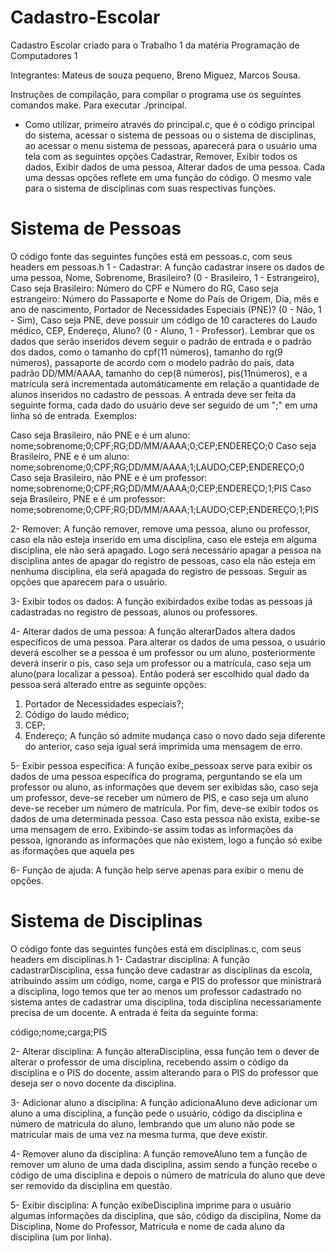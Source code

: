 # Cadastro-Escolar
Cadastro Escolar criado para o Trabalho 1 da matéria Programação de Computadores 1

Integrantes: Mateus de souza pequeno, Breno Miguez, Marcos Sousa.

Instruções de compilação, para compilar o programa use os seguintes comandos make. Para executar ./principal.

* Como utilizar, primeiro através do principal.c, que é o código principal do sistema, acessar o sistema de pessoas ou o sistema de disciplinas, ao acessar o menu sistema de pessoas, aparecerá para o usuário uma tela com as seguintes opções Cadastrar, Remover, Exibir todos os dados, Exibir dados de uma pessoa, Alterar dados de uma pessoa. Cada uma dessas opções reflete em uma função do código. O mesmo vale para o sistema de disciplinas com suas respectivas funções.

# Sistema de Pessoas
O código fonte das seguintes funções está em pessoas.c, com seus headers em pessoas.h
1 - Cadastrar: A função cadastrar insere os dados de uma pessoa, Nome, Sobrenome, Brasileiro? (0 - Brasileiro, 1 - Estrangeiro), Caso seja Brasileiro: Número do CPF e Número do RG, Caso seja estrangeiro: Número do Passaporte e Nome do País de Origem,
Dia, mês e ano de nascimento, Portador de Necessidades Especiais (PNE)? (0 - Não, 1 - Sim), Caso seja PNE, deve possuir um código  de 10 caracteres do Laudo médico, CEP, Endereço, Aluno? (0 - Aluno, 1 - Professor).
Lembrar que os dados que serão inseridos devem seguir o padrão de entrada e o padrão dos dados, como o tamanho do cpf(11 números), tamanho do rg(9 números), passaporte de acordo com o modelo padrão do país, data padrão DD/MM/AAAA, tamanho do cep(8 números),  pis(11números), e a matrícula será incrementada automáticamente em relação a quantidade de alunos inseridos no cadastro de pessoas.
A entrada deve ser feita da seguinte forma, cada dado do usuário deve ser seguido de um ";" em uma linha só de entrada.
Exemplos:

Caso seja Brasileiro, não PNE e é um aluno:
nome;sobrenome;0;CPF;RG;DD/MM/AAAA;0;CEP;ENDEREÇO;0
Caso seja Brasileiro, PNE e é um aluno:
nome;sobrenome;0;CPF;RG;DD/MM/AAAA;1;LAUDO;CEP;ENDEREÇO;0
Caso seja Brasileiro, não PNE e é um professor:
nome;sobrenome;0;CPF;RG;DD/MM/AAAA;0;CEP;ENDEREÇO;1;PIS
Caso seja Brasileiro, PNE e é um professor:
nome;sobrenome;0;CPF;RG;DD/MM/AAAA;1;LAUDO;CEP;ENDEREÇO;1;PIS

2- Remover: A função remover, remove uma pessoa, aluno ou professor, caso ela não esteja inserido em uma disciplina, caso ele esteja em alguma disciplina, ele não será apagado. Logo será necessário apagar a pessoa na disciplina antes de apagar do registro de pessoas, caso ela não esteja em nenhuma disciplina, ela seŕá apagada do registro de pessoas.
Seguir as opções que aparecem para o usuário.

3- Exibir todos os dados: A função exibirdados exibe todas as pessoas já cadastradas no registro de pessoas, alunos ou professores.

4- Alterar dados de uma pessoa: A função alterarDados altera dados específicos de uma pessoa.
Para alterar os dados de uma pessoa, o usuário deverá escolher se a pessoa é um professor ou um aluno, posteriormente deverá inserir o pis, caso seja um professor ou a matrícula, caso seja um aluno(para localizar a pessoa).
Então poderá ser escolhido qual dado da pessoa será alterado entre as seguinte opções:
1. Portador de Necessidades especiais?;
2. Código do laudo médico;
3. CEP;
4. Endereço;
A função só admite mudança caso o novo dado seja diferente do anterior, caso seja igual será imprimida uma mensagem de erro.

5- Exibir pessoa específica: A função exibe_pessoax  serve para exibir os dados de uma pessoa específica do programa, perguntando se ela um professor ou aluno, as informações que devem ser exibidas são, caso seja um professor, deve-se receber um número de PIS, e caso seja um aluno deve-se receber um número de matrícula. Por fim, deve-se exibir todos os dados de uma determinada pessoa. Caso esta pessoa não exista, exibe-se uma mensagem de erro. Exibindo-se assim todas as informações da pessoa, ignorando as informações que não existem, logo a função só exibe as iformações que aquela pes

6- Função de ajuda: A função help serve apenas para exibir o menu de opções.

# Sistema de Disciplinas
O código fonte das seguintes funções está em disciplinas.c, com seus headers em disciplinas.h
1- Cadastrar disciplina: A função cadastrarDisciplina, essa função deve cadastrar as disciplinas da escola, atribuindo assim um código, nome, carga e PIS do professor que ministrará a disciplina, logo temos que ter ao menos um professor cadastrado no sistema antes de cadastrar uma disciplina, toda disciplina necessariamente precisa de um docente.
A entrada é feita da seguinte forma: 

código;nome;carga;PIS

2- Alterar disciplina: A função alteraDisciplina, essa função tem o dever de alterar o professor de uma disciplina, recebendo assim o código da disciplina e o PIS do docente, assim alterando para o PIS do professor que deseja ser o novo docente da disciplina.

3- Adicionar aluno a disciplina: A função adicionaAluno deve adicionar um aluno a uma disciplina, a função pede o usuário, código da disciplina e número de matricula do aluno, lembrando que um aluno não pode se matricular mais de uma vez na mesma turma, que deve existir.

4- Remover aluno da disciplina: A função removeAluno tem a função de remover um aluno de uma dada disciplina, assim sendo a função recebe o código de uma disciplina e depois o número de matrícula do aluno que deve ser removido da disciplina em questão.

5- Exibir disciplina: A função exibeDisciplina imprime para o usuário algumas informações da disciplina, que são, código da disciplina, Nome da Disciplina, Nome do Professor, Matrícula e nome de cada aluno da disciplina (um por linha).
